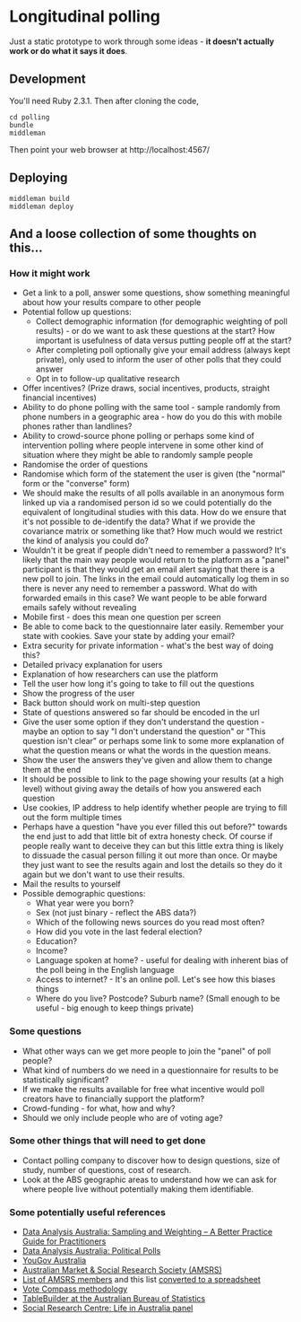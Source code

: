 # Longitudinal polling

Just a static prototype to work through some ideas - **it doesn't actually work or do what it says it does**.

## Development

You'll need Ruby 2.3.1. Then after cloning the code,

```
cd polling
bundle
middleman
```

Then point your web browser at http://localhost:4567/

## Deploying

```
middleman build
middleman deploy
```

## And a loose collection of some thoughts on this...

### How it might work
* Get a link to a poll, answer some questions, show something meaningful about
  how your results compare to other people
* Potential follow up questions:
  * Collect demographic information (for demographic weighting of poll results) - or do we want to ask these questions at the start? How important is usefulness of data versus putting people off at the start?
  * After completing poll optionally give your email address (always kept private),
    only used to inform the user of other polls that they could answer
  * Opt in to follow-up qualitative research
* Offer incentives? (Prize draws, social incentives, products, straight
  financial incentives)
* Ability to do phone polling with the same tool - sample randomly from phone
  numbers in a geographic area - how do you do this with mobile phones rather
  than landlines?
* Ability to crowd-source phone polling or perhaps some kind of intervention
  polling where people intervene in some other kind of situation where they
  might be able to randomly sample people
* Randomise the order of questions
* Randomise which form of the statement the user is given (the "normal" form or the "converse" form)
* We should make the results of all polls available in an anonymous form linked
  up via a randomised person id so we could potentially do the equivalent of
  longitudinal studies with this data. How do we ensure that it's not possible
  to de-identify the data? What if we provide the covariance matrix or something like that? How much would we restrict the kind of analysis you could do?
* Wouldn't it be great if people didn't need to remember a password? It's likely
  that the main way people would return to the platform as a "panel" participant
  is that they would get an email alert saying that there is a new poll to join.
  The links in the email could automatically log them in so there is never any
  need to remember a password. What do with forwarded emails in this case? We
  want people to be able forward emails safely without revealing
* Mobile first - does this mean one question per screen
* Be able to come back to the questionnaire later easily. Remember your state
  with cookies. Save your state by adding your email?
* Extra security for private information - what's the best way of doing this?
* Detailed privacy explanation for users
* Explanation of how researchers can use the platform
* Tell the user how long it's going to take to fill out the questions
* Show the progress of the user
* Back button should work on multi-step question
* State of questions answered so far should be encoded in the url
* Give the user some option if they don't understand the question - maybe an option to say "I don't understand the question" or "This question isn't clear" or perhaps some link to some more explanation of what the question means or what the words in the question means.
* Show the user the answers they've given and allow them to change them at the end
* It should be possible to link to the page showing your results (at a high level) without giving away the details of how you answered each question
* Use cookies, IP address to help identify whether people are trying to fill out the form multiple times
* Perhaps have a question "have you ever filled this out before?" towards the end just to add that little bit of extra honesty check. Of course if people really want to deceive they can but this little extra thing is likely to dissuade the casual person filling it out more than once. Or maybe they just want to see the results again and lost the details so they do it again but we don't want to use their results.
* Mail the results to yourself
* Possible demographic questions:
  * What year were you born?
  * Sex (not just binary - reflect the ABS data?)
  * Which of the following news sources do you read most often?
  * How did you vote in the last federal election?
  * Education?
  * Income?
  * Language spoken at home? - useful for dealing with inherent bias of the poll being in the English language
  * Access to internet? - It's an online poll. Let's see how this biases things
  * Where do you live? Postcode? Suburb name? (Small enough to be useful - big enough to keep things private)


### Some questions
* What other ways can we get more people to join the "panel" of poll people?
* What kind of numbers do we need in a questionnaire for results to be
  statistically significant?
* If we make the results available for free what incentive would poll creators
  have to financially support the platform?
* Crowd-funding - for what, how and why?
* Should we only include people who are of voting age?

### Some other things that will need to get done
* Contact polling company to discover how to design questions, size of study,
  number of questions, cost of research.
* Look at the ABS geographic areas to understand how we can ask for where people
  live without potentially making them identifiable.

### Some potentially useful references
* [Data Analysis Australia: Sampling and Weighting – A Better Practice Guide for Practitioners](http://www.daa.com.au/analytical-ideas/sampling-and-weighting/)
* [Data Analysis Australia: Political Polls](http://www.daa.com.au/analytical-ideas/political-polls/)
* [YouGov Australia](https://au.yougov.com/)
* [Australian Market & Social Research Society (AMSRS)](http://www.amsrs.com.au/)
* [List of AMSRS members](http://www.amsrs.com.au/documents/item/244) and this list [converted to a spreadsheet](https://docs.google.com/spreadsheets/d/1fseT6F8Tpszo0BJP932GWQEhtFA6SsREAoTuAf5EJjI/edit?usp=sharing)
* [Vote Compass methodology](http://voxpoplabs.com/votecompass/methodology.pdf)
* [TableBuilder at the Australian Bureau of Statistics](https://www.censusdata.abs.gov.au/webapi/jsf/login.xhtml)
* [Social Research Centre: Life in Australia panel](http://www.srcentre.com.au/our-research/panel)
